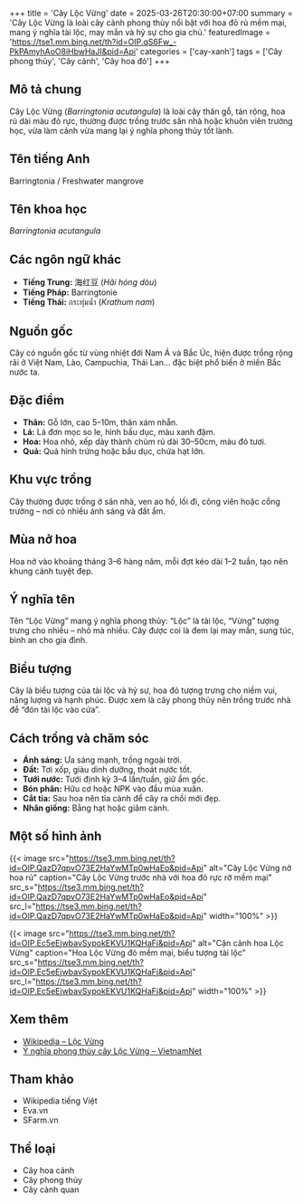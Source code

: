 +++
title = 'Cây Lộc Vừng'
date = 2025-03-26T20:30:00+07:00
summary = 'Cây Lộc Vừng là loài cây cảnh phong thủy nổi bật với hoa đỏ rủ mềm mại, mang ý nghĩa tài lộc, may mắn và hỷ sự cho gia chủ.'
featuredImage = 'https://tse1.mm.bing.net/th?id=OIP.qS6Fw_-PkPAmyhAoO8iHbwHaJI&pid=Api'
categories = ['cay-xanh']
tags = ['Cây phong thủy', 'Cây cảnh', 'Cây hoa đỏ']
+++

## Mô tả chung

Cây Lộc Vừng (*Barringtonia acutangula*) là loài cây thân gỗ, tán rộng, hoa rủ dài màu đỏ rực, thường được trồng trước sân nhà hoặc khuôn viên trường học, vừa làm cảnh vừa mang lại ý nghĩa phong thủy tốt lành.

## Tên tiếng Anh

Barringtonia / Freshwater mangrove

## Tên khoa học

*Barringtonia acutangula*

## Các ngôn ngữ khác

- **Tiếng Trung:** 海红豆 (*Hǎi hóng dòu*)
- **Tiếng Pháp:** Barringtonie
- **Tiếng Thái:** กระทุ่มน้ำ (*Krathum nam*)

## Nguồn gốc

Cây có nguồn gốc từ vùng nhiệt đới Nam Á và Bắc Úc, hiện được trồng rộng rãi ở Việt Nam, Lào, Campuchia, Thái Lan... đặc biệt phổ biến ở miền Bắc nước ta.

## Đặc điểm

- **Thân:** Gỗ lớn, cao 5–10m, thân xám nhẵn.
- **Lá:** Lá đơn mọc so le, hình bầu dục, màu xanh đậm.
- **Hoa:** Hoa nhỏ, xếp dày thành chùm rủ dài 30–50cm, màu đỏ tươi.
- **Quả:** Quả hình trứng hoặc bầu dục, chứa hạt lớn.

## Khu vực trồng

Cây thường được trồng ở sân nhà, ven ao hồ, lối đi, công viên hoặc cổng trường – nơi có nhiều ánh sáng và đất ẩm.

## Mùa nở hoa

Hoa nở vào khoảng tháng 3–6 hàng năm, mỗi đợt kéo dài 1–2 tuần, tạo nên khung cảnh tuyệt đẹp.

## Ý nghĩa tên

Tên “Lộc Vừng” mang ý nghĩa phong thủy: “Lộc” là tài lộc, “Vừng” tượng trưng cho nhiều – nhỏ mà nhiều. Cây được coi là đem lại may mắn, sung túc, bình an cho gia đình.

## Biểu tượng

Cây là biểu tượng của tài lộc và hỷ sự, hoa đỏ tượng trưng cho niềm vui, năng lượng và hạnh phúc. Được xem là cây phong thủy nên trồng trước nhà để “đón tài lộc vào cửa”.

## Cách trồng và chăm sóc

- **Ánh sáng:** Ưa sáng mạnh, trồng ngoài trời.
- **Đất:** Tơi xốp, giàu dinh dưỡng, thoát nước tốt.
- **Tưới nước:** Tưới định kỳ 3–4 lần/tuần, giữ ẩm gốc.
- **Bón phân:** Hữu cơ hoặc NPK vào đầu mùa xuân.
- **Cắt tỉa:** Sau hoa nên tỉa cành để cây ra chồi mới đẹp.
- **Nhân giống:** Bằng hạt hoặc giâm cành.

## Một số hình ảnh

{{< image src="https://tse3.mm.bing.net/th?id=OIP.QazD7qpvO73E2HaYwMTp0wHaEo&pid=Api"
           alt="Cây Lộc Vừng nở hoa rủ"
           caption="Cây Lộc Vừng trước nhà với hoa đỏ rực rỡ mềm mại"
           src_s="https://tse3.mm.bing.net/th?id=OIP.QazD7qpvO73E2HaYwMTp0wHaEo&pid=Api"
           src_l="https://tse3.mm.bing.net/th?id=OIP.QazD7qpvO73E2HaYwMTp0wHaEo&pid=Api"
           width="100%" >}}

{{< image src="https://tse3.mm.bing.net/th?id=OIP.Ec5eEjwbavSypokEKVU1KQHaFj&pid=Api"
           alt="Cận cảnh hoa Lộc Vừng"
           caption="Hoa Lộc Vừng đỏ mềm mại, biểu tượng tài lộc"
           src_s="https://tse3.mm.bing.net/th?id=OIP.Ec5eEjwbavSypokEKVU1KQHaFj&pid=Api"
           src_l="https://tse3.mm.bing.net/th?id=OIP.Ec5eEjwbavSypokEKVU1KQHaFj&pid=Api"
           width="100%" >}}

## Xem thêm

- [Wikipedia – Lộc Vừng](https://vi.wikipedia.org/wiki/Lộc_vừng)
- [Ý nghĩa phong thủy cây Lộc Vừng – VietnamNet](https://vietnamnet.vn/y-nghia-phong-thuy-cua-cay-loc-vung-415473.html)

## Tham khảo

- Wikipedia tiếng Việt
- Eva.vn
- SFarm.vn

## Thể loại

- Cây hoa cảnh
- Cây phong thủy
- Cây cảnh quan
